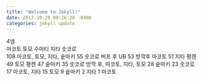 ```yaml
---
title: "Welcome to Jekyll!"
date: 2017-10-20 08:26:28 -0400
categories: jekyll update
---
```


4넴	
마코토 토모 수마티 지타 숫코로	
108	마코토, 토모, 지타, 숱마키
55	숫코로 버프 후 UB
53	방깍후 마코토
51	지타 평캔
49	토모 평캔
47	숱마키
35	숫코로 방깍 후, 마코토, 지타, 토모
28	숱마키
23	숫코로
17	마코토, 지타
15	토모
9	숱마키
2	지타
1	마코토
